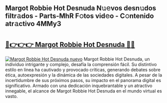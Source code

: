## Margot Robbie Hot Desnuda N𝚞𝚎vos desn𝚞dos filtr𝚊dos - Parts-MhR F𝚘tos vid𝚎o - C𝚘ntenido atr𝚊ctivo 4MMy3

# <h2><a href="http://mbbi3uv.tromn.icu/?c=Margot+Robbie+Hot+Desnuda">🔗👉👉👉 Margot Robbie Hot Desnuda 🔗🔗</a></h2>

[![Margot Robbie Hot Desnuda nuevo](https://i.imgur.com/pEAQMta.gif)](http://mbbi3uv.tromn.icu/?c=Margot+Robbie+Hot+Desnuda)
Margot Robbie Hot Desnuda, un individuo intrigante y complejo, desafía la comprensión fácil. Su distintivo estilo en línea ha cautivado y provocado críticas, generando debates sobre ética, autoexpresión y la dinámica de las sociedades digitales. A pesar de la incertidumbre de sus próximos pasos, su impacto en el panorama digital es significativo. Armado con una dedicación inquebrantable y un atractivo innegable, el alcance de Margot Robbie Hot Desnuda en el mundo virtual es vasto.

